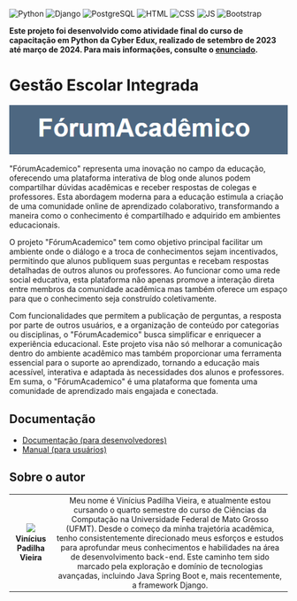 <!-- Adicione Badges das tecnologias que você usou aqui -->
<!-- Você pode encontrar badges aqui: https://github.com/Ileriayo/markdown-badges?tab=readme-ov-file#markdown-badges -->
![Python](https://img.shields.io/badge/python-3670A0?style=for-the-badge&logo=python&logoColor=ffdd54)
![Django](https://img.shields.io/badge/django-%23092E20.svg?style=for-the-badge&logo=django&logoColor=white)
![PostgreSQL](https://img.shields.io/badge/postgresql-4169e1?style=for-the-badge&logo=postgresql&logoColor=white)
![HTML](https://img.shields.io/badge/HTML5-E34F26?style=for-the-badge&logo=html5&logoColor=white)
![CSS](https://img.shields.io/badge/CSS-239120?&style=for-the-badge&logo=css3&logoColor=white)
![JS](https://img.shields.io/badge/JavaScript-323330?style=for-the-badge&logo=javascript&logoColor=F7DF1E)
![Bootstrap](https://img.shields.io/badge/Bootstrap-563D7C?style=for-the-badge&logo=bootstrap&logoColor=white)


**Este projeto foi desenvolvido como atividade final do curso de capacitação em Python da Cyber Edux, realizado de setembro de 2023 até março de 2024. Para mais informações, consulte o [enunciado](ENUNCIADO.md).**

# Gestão Escolar Integrada

<!-- Substitua a seguinte imagem por uma logo do seu projeto -->
<img src="ForumAcadêmico.png" width="1000px">

<!-- Substitua o seguinte parágrafo por um resumo do seu projeto: -->
"FórumAcademico" representa uma inovação no campo da educação, oferecendo uma plataforma interativa de blog onde alunos podem compartilhar dúvidas acadêmicas e receber respostas de colegas e professores. Esta abordagem moderna para a educação estimula a criação de uma comunidade online de aprendizado colaborativo, transformando a maneira como o conhecimento é compartilhado e adquirido em ambientes educacionais.

O projeto "FórumAcademico" tem como objetivo principal facilitar um ambiente onde o diálogo e a troca de conhecimentos sejam incentivados, permitindo que alunos publiquem suas perguntas e recebam respostas detalhadas de outros alunos ou professores. Ao funcionar como uma rede social educativa, esta plataforma não apenas promove a interação direta entre membros da comunidade acadêmica mas também oferece um espaço para que o conhecimento seja construído coletivamente.

Com funcionalidades que permitem a publicação de perguntas, a resposta por parte de outros usuários, e a organização de conteúdo por categorias ou disciplinas, o "FórumAcademico" busca simplificar e enriquecer a experiência educacional. Este projeto visa não só melhorar a comunicação dentro do ambiente acadêmico mas também proporcionar uma ferramenta essencial para o suporte ao aprendizado, tornando a educação mais acessível, interativa e adaptada às necessidades dos alunos e professores. Em suma, o "FórumAcademico" é uma plataforma que fomenta uma comunidade de aprendizado mais engajada e conectada.

## Documentação

* [Documentação (para desenvolvedores)](DOCUMENTACAO.md)
* [Manual (para usuários)](MANUAL.md)

## Sobre o autor

<!-- Coloque seu nome, uma foto sua e uma pequena bio sobre você na seguinte tabela: -->
|  |  |
|:-------------:|:------------------------------------------------------------:|
|  <img src="img/perfil.jpg" width="150px"></br> **Vinícius Padilha Vieira** | Meu nome é Vinícius Padilha Vieira, e atualmente estou cursando o quarto semestre do curso de Ciências da Computação na Universidade Federal de Mato Grosso (UFMT). Desde o começo da minha trajetória acadêmica, tenho consistentemente direcionado meus esforços e estudos para aprofundar meus conhecimentos e habilidades na área de desenvolvimento back-end. Este caminho tem sido marcado pela exploração e domínio de tecnologias avançadas, incluindo Java Spring Boot e, mais recentemente, a framework Django.
